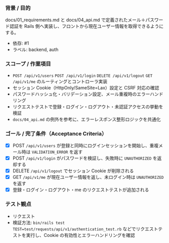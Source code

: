 ### 背景 / 目的
docs/01_requirements.md と docs/04_api.md で定義されたメール＋パスワード認証を Rails 側へ実装し、フロントから現在ユーザー情報を取得できるようにする。

- 依存: #1
- ラベル: backend, auth

### スコープ / 作業項目
- `POST /api/v1/users` `POST /api/v1/login` `DELETE /api/v1/logout` `GET /api/v1/me` のルーティングとコントローラ実装
- セッション Cookie（HttpOnly/SameSite=Lax）設定と CSRF 対応の確認
- パスワードハッシュ化・バリデーション設定、メール重複時のエラーハンドリング
- リクエストテストで登録・ログイン・ログアウト・未認証アクセスの挙動を検証
- `docs/04_api.md` の例外を参考に、エラーレスポンス整形ロジックを共通化

### ゴール / 完了条件（Acceptance Criteria）
- [x] POST `/api/v1/users` が登録と同時にログインセッションを開始し、重複メール時は `VALIDATION_ERROR` を返す
- [x] POST `/api/v1/login` がパスワードを検証し、失敗時に `UNAUTHORIZED` を返却する
- [x] DELETE `/api/v1/logout` でセッション Cookie が削除される
- [x] GET `/api/v1/me` が現在ユーザー情報を返し、未ログイン時は `UNAUTHORIZED` を返す
- [x] 登録・ログイン・ログアウト・me のリクエストテストが追加される

### テスト観点
- リクエスト
- 検証方法: `bin/rails test TEST=test/requests/api/v1/authentication_test.rb` などでリクエストテストを実行し、Cookie の有効性とエラーハンドリングを確認
